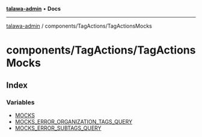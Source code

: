 [**talawa-admin**](../../../README.md) • **Docs**

***

[talawa-admin](../../../modules.md) / components/TagActions/TagActionsMocks

# components/TagActions/TagActionsMocks

## Index

### Variables

- [MOCKS](variables/MOCKS.md)
- [MOCKS\_ERROR\_ORGANIZATION\_TAGS\_QUERY](variables/MOCKS_ERROR_ORGANIZATION_TAGS_QUERY.md)
- [MOCKS\_ERROR\_SUBTAGS\_QUERY](variables/MOCKS_ERROR_SUBTAGS_QUERY.md)
